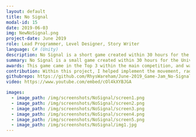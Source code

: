 ```yaml
---
layout: default
title: No Signal
modal-id: 15
date: 2019-06-03
img: NewNoSignal.png
project-date: June 2019
role: Lead Programmer, Level Designer, Story Writer
language: C# (Unity)
description: No Signal is a short game created within 30 hours for the University of Gloucestershire Game Jame 2019. My team consisted of 3 Programmers including myself and 2 Designers. The theme of this game jam was "Waves," so my team and I decided to use radio waves as the main mechanic. The game follows a UFO hunter with a radio scanner which he uses to track down his van to enevitably get back home after being abducted. However, when using the scanner, it causes the aliens to try to attack him. 
summary: No Signal is a small game created within 30 hours for the University of Gloucestershire Game Jam 2019; with the theme of 'Waves'.
awards: This game came in the Top 3 within the main competition, and was then chosen to be shown off at the end of year show, where it placed 2nd overall.
contribution: Within this project, I helped implement the movement, radio scanner tracking system, and the pressure plate minigame. I also worked on the game's story, as well as the level design and importing of sprites and animations. <br><br> Mechanics Implemented <ul><li>Player Movement</li><li>Short Range Radio Tracker (A Device of Which Would Beep Faster or Slower Depending on the Player's Distance from the Target)</li><li>Enemies which try to attack whenever the scanner is on</li><li>Pressure Plate Minigame (Step on the plates in the correct order to open the door)</li><li>Radio Wave Minigame (Match the frequency and amplitude to the wave in order to go home)</li></ul>
githubrepo: https://github.com/RhysWareham/June-2019_Game-Jam_No-Signal
video: https://www.youtube.com/embed/cOl4kXYBJGA

images:
  - image_path: /img/screenshots/NoSignal/screen1.png
  - image_path: /img/screenshots/NoSignal/screen2.png
  - image_path: /img/screenshots/NoSignal/screen3.png
  - image_path: /img/screenshots/NoSignal/screen4.png
  - image_path: /img/screenshots/NoSignal/screen5.png
  - image_path: /img/screenshots/NoSignal/img1.jpg
---
```

